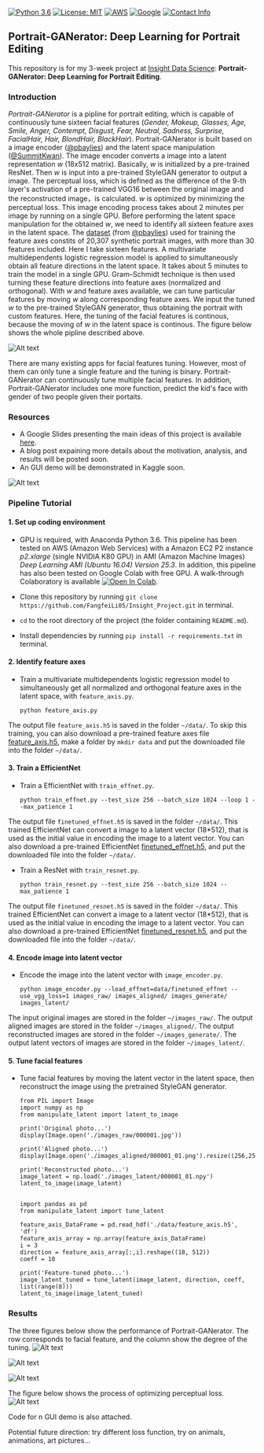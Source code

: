 [![Python 3.6](https://img.shields.io/badge/python-3.6-green.svg)](https://www.python.org/)
[![License: MIT](https://img.shields.io/badge/License-MIT-green.svg)](https://lbesson.mit-license.org)
[![AWS](https://img.shields.io/badge/AWS-EC2-green.svg)](https://aws.amazon.com/)
[![Google](https://img.shields.io/badge/Google-Colab-green.svg)](https://colab.research.google.com/notebooks/welcome.ipynb)
[![Contact Info](https://img.shields.io/badge/Contact%20Info-fangfeili.fanny@gmail.com-orange.svg)]()



## Portrait-GANerator: Deep Learning for Portrait Editing

This repository is for my 3-week project at [Insight Data Science](https://www.insightdatascience.com): **Portrait-GANerator: Deep Learning for Portrait Editing**. 

### Introduction
*Portrait-GANerator* is a pipline for portrait editing, which is capable of continuously tune sixteen facial features (*Gender, Makeup, Glasses, Age, Smile, Anger, Contempt, Disgust, Fear, Neutral, Sadness, Surprise, FacialHair, Hair, BlondHair, BlackHair*). Portrait-GANerator is built based on a image encoder ([@pbaylies](https://github.com/pbaylies/stylegan-encoder)) and the latent space manipulation ([@SummitKwan](https://github.com/SummitKwan/transparent_latent_gan)). The image encoder converts a image into a latent representation *w* (18x512 matrix). Basically, *w* is initialized by a pre-trained ResNet. Then *w* is input into a pre-trained StyleGAN generator to output a image. The perceptual loss, which is defined as the difference of the 9-th layer's activation of a pre-trained VGG16 between the original image and the reconstructed image，is calculated. *w* is optimized by minimizing the perceptual loss. This image encoding process takes about 2 minutes per image by running on a single GPU. Before performing the latent space manipulation for the obtained *w*, we need to identify all sixteen feature axes in the latent space. The [dataset](https://drive.google.com/uc?id=1xMM3AFq0r014IIhBLiMCjKJJvbhLUQ9t) (from [@pbaylies](https://github.com/pbaylies/stylegan-encoder)) used for training the feature axes constits of 20,307 synthetic portrait images, with more than 30 features included. Here I take sixteen features. A multivariate multidependents logistic regression model is applied to simultaneously obtain all feature directions in the latent space. It takes about 5 minutes to train the model in a single GPU. Gram–Schmidt technique is then used turning these feature directions into feature axes (normalized and orthogonal). With *w* and feature axes available, we can tune particular features by moving *w* along corresponding feature axes. We input the tuned *w* to the pre-trained StyleGAN generator, thus obtaining the portrait with custom features. Here, the tuning of the facial features is continous, because the moving of *w* in the latent space is continous. The figure below shows the whole pipline described above.

![Alt text](./static/pipeline_github.png)

There are many existing apps for facial features tuning. However, most of them can only tune a single feature and the tuning is binary. Portrait-GANerator can continuously tune multiple facial features. In addition, Portrait-GANerator includes one more function, predict the kid's face with gender of two people given their portaits.


<!-- 
Generative adversarial networks (GANs) are a class of neural network architecture introduced by Ian J. Goodfellow in 2014 ([[1](https://papers.nips.cc/paper/5423-generative-adversarial-nets.pdf)]). Given a training set, GAN learns to generate new data with the same statistics as the training set. GAN consists of two neural netowrks, the generator and the discriminator. The generator generates fake samples of data (such as image, audio, etc.) to fool the discriminator, while the discriminator tries to identify fake samples from real ones. The two parts compete with each other during the training, until both get better and better in their respective jobs. GAN is originally proposed for unsupervised learning, and has also been successfully applied to semi-supervised and supervised learning.
In 2017, Tero Karras proposed [Progressive Growing GAN (PGGAN)](https://github.com/tkarras/progressive_growing_of_gans) ([[2](https://arxiv.org/abs/1710.10196)]). PGGAN is trained to generate high-resolution (1024×1024) photorealistic synthetic faces by incrementally adding layers to both generator and discriminator to allow larger output size of generator and larger input size of discriminator. Each synthetic face carries random facial features (such as smiling, age, etc.). In 2018, Insight Data Science AI fellow Shaobo Guan ([@SummitKwan](https://github.com/SummitKwan/transparent_latent_gan)) developed [Transparent Latent-GAN (TL-GAN)](https://blog.insightdatascience.com/@summitkwan), which can generate synthetic faces with custom facial features by combining the latent space manipulation with the PGGAN generator. Latent space is the vector space within which are latent vectors. The word *latent* means *hidden*. Latent vectors are inferred (not directly observed) vectors transformed from the data. Latent space captures the structure of the data, by a feature that latent vectors of the similar data are closer in the latent space. In specific, TL-GAN identifies the feature axes in the latent space, then moves the latent vector （512x1 vector） along specific feature axes, and inputs the tuned latent vector to PGGAN generator to generate random images with those features. <!-- In 2019, Tero Karras proposed [StyleGAN](https://github.com/NVlabs/stylegan) ([[3]](https://arxiv.org/abs/1812.04948)). (2 sentences introduce StyleGAN) 
Inspired by these works that focus on generating synthetic faces, I devoloped a pipline for portait editing, *Portrait-GANerator*, which is capable of continuously tune sixteen facial features (*Gender, Makeup, Glasses, Age, Smile, Anger, Contempt, Disgust, Fear, Neutral, Sadness, Surprise, Beard, Bald, BlondHair, BlackHair*). Portrait-GANerator is built based on a image encoder ([@pbaylies](https://github.com/pbaylies/stylegan-encoder)) and the latent space manipulation. The image encoder converts a image into a latent representation *w* (18x512 matrix). Basically, *w* is initialized by a pre-trained ResNet. Then *w* is input into a pre-trained StyleGAN generator to output a image. The perceptual loss, which is defined as the difference of the 9-th layer's activation of a pre-trained VGG16 between the original image and the reconstructed image，is calculated. *w* is optimized by minimizing the perceptual loss. This image encoding process takes about 2 minutes per image by running on a single GPU. Before performing the latent space manipulation for the obtained *w*, we need to identify all sixteen feature axes in the latent space. The dataset ([add here]) used for training the feature axes constits of 20,307 portrait images, with --- features in total. Here I take sixteen features. A multivariate multidependents logistic regression model is applied to simultaneously obtain all feature directions in the latent space. It takes about 5 minutes to train the model in a single GPU. Gram–Schmidt technique is then used turning these feature directions into feature axes (normalized and orthogonal). With *w* and feature axes available, we can tune particular features by moving *w* along corresponding feature axes. We input the tuned *w* to the pre-trained StyleGAN generator, thus obtaining the portrait with custom features. Here, the tuning of the facial features is continous, because the moving of *w* in the latent space is continous. Figure 1 shows the whole pipline described above.
![Alt text](./static/pipeline_github.png)
There are many existing apps for facial features tuning. However, most of them can only tune a single feature and the tuning is binary. Portrait-GANerator can continuously tune multiple facial features. In addition, Portrait-GANerator includes one more function, predict the kid's face with gender of two people given their portaits. 
Figure 2 is an example demonstrating the performance of Portrait-GANerator. The row corresponds to facial feature, and the column show the degree of the tuning. Figure 3 shows the process of optimizing perceptual loss. Figure 4 is an example of predicting the kid's face. A detailed walk-through of the whole pipeline is available at my Github [https://github.com/FangfeiLi05/Insight_Project]. Code for n GUI demo is also attached.
Potential future direction: try different loss function, try on animals, animations, art pictures...
-->



### Resources
* A Google Slides presenting the main ideas of this project is available [here](https://docs.google.com/presentation/d/1A2kYn3ROiRvGmY4l9Wl4ahF8fPFGcvkpsWgNYpymV4Y/edit#slide=id.g649c22c645_1_444).
* A blog post expaining more details about the motivation, analysis, and results will be posted soon.
* An GUI demo will be demonstrated in Kaggle soon.

![Alt text](./static/video_GUI_fast.gif?raw=true "Title")


<!-- All the following in root directory -->



### Pipeline Tutorial

#### 1. Set up coding environment
* GPU is required, with Anaconda Python 3.6. This pipeline has been tested on AWS (Amazon Web Services) with a Amazon EC2 P2 instance *p2.xlarge* (single NVIDIA K80 GPU) in AMI (Amazon Machine Images) *Deep Learning AMI (Ubuntu 16.04) Version 25.3*. In addition, this pipeline has also been tested on Google Colab with free GPU. A walk-through Colaboratory is available [![Open In Colab](https://colab.research.google.com/assets/colab-badge.svg)](https://drive.google.com/file/d/1M9uELf-TEY2nflf8GXVhUsM5q-pUZZiB/view?usp=sharing).

* Clone this repository by running `git clone https://github.com/FangfeiLi05/Insight_Project.git` in terminal.

* `cd` to the root directory of the project (the folder containing `README.md`).

* Install dependencies by running `pip install -r requirements.txt` in terminal.



#### 2. Identify feature axes
* Train a multivariate multidependents logistic regression model to simultaneously get all normalized and orthogonal feature axes in the latent space, with `feature_axis.py`. 
  ```  
  python feature_axis.py
  ```
The output file `feature_axis.h5` is saved in the folder `~/data/`. To skip this training, you can also download a pre-trained feature axes file [feature_axis.h5](https://drive.google.com/open?id=1yRpdWXKnUYSjtye4QXzJ3FxMx3QxuOq2), make a folder by `mkdir data` and put the downloaded file into the folder `~/data/`.
  


#### 3. Train a EfficientNet
* Train a EfficientNet with `train_effnet.py`. 
  ```
  python train_effnet.py --test_size 256 --batch_size 1024 --loop 1 --max_patience 1
  ``` 
The output file `finetuned_effnet.h5` is saved in the folder `~/data/`. This trained EfficientNet can convert a image to a latent vector (18*512), that is used as the initial value in encoding the image to a latent vector. You can also download a pre-trained EfficientNet [finetuned_effnet.h5](https://drive.google.com/open?id=1a_YAtOxent3sHT3l2dakSQT_YC2nbboz), and put the downloaded file into the folder `~/data/`.

* Train a ResNet with `train_resnet.py`. 
  ```
  python train_resnet.py --test_size 256 --batch_size 1024 --max_patience 1
  ``` 
The output file `finetuned_resnet.h5` is saved in the folder `~/data/`. This trained EfficientNet can convert a image to a latent vector (18*512), that is used as the initial value in encoding the image to a latent vector. You can also download a pre-trained EfficientNet [finetuned_resnet.h5](https://drive.google.com/open?id=1wikytOx3ldfFqrEKq1tAyVI70iSBB_Nb), and put the downloaded file into the folder `~/data/`.




#### 4. Encode image into latent vector
* Encode the image into the latent vector with `image_encoder.py`. 
  ```
  python image_encoder.py --load_effnet=data/finetuned_effnet --use_vgg_loss=1 images_raw/ images_aligned/ images_generate/ images_latent/
  ```
The input original images are stored in the folder `~/images_raw/`. The output aligned images are stored in the folder `~/images_aligned/`. The output reconstructed images are stored in the folder `~/images_generate/`. The output latent vectors of images are stored in the folder `~/images_latent/`.



#### 5. Tune facial features
* Tune facial features by moving the latent vector in the latent space, then reconstruct the image using the pretrained StyleGAN generator.
  ```
  from PIL import Image
  import numpy as np
  from manipulate_latent import latent_to_image
  
  print('Original photo...')
  display(Image.open('./images_raw/000001.jpg'))
  
  print('Aligned photo...')
  display(Image.open('./images_aligned/000001_01.png').resize((256,256)))

  print('Reconstructed photo...')
  image_latent = np.load('./images_latent/000001_01.npy')
  latent_to_image(image_latent)


  import pandas as pd
  from manipulate_latent import tune_latent

  feature_axis_DataFrame = pd.read_hdf('./data/feature_axis.h5', 'df')
  feature_axis_array = np.array(feature_axis_DataFrame)
  i = 3
  direction = feature_axis_array[:,i].reshape((18, 512))
  coeff = 10

  print('Feature-tuned photo...')
  image_latent_tuned = tune_latent(image_latent, direction, coeff, list(range(8)))
  latent_to_image(image_latent_tuned)
  ```



### Results

The three figures below show the performance of Portrait-GANerator. The row corresponds to facial feature, and the column show the degree of the tuning.
![Alt text](./static/result_example1.png)

![Alt text](./static/result_example2.png)

![Alt text](./static/result_example3.png)


The figure below shows the process of optimizing perceptual loss. 
![Alt text](./static/video_p_loss_small.gif?raw=true "Title")



Code for n GUI demo is also attached.

Potential future direction: try different loss function, try on animals, animations, art pictures...

